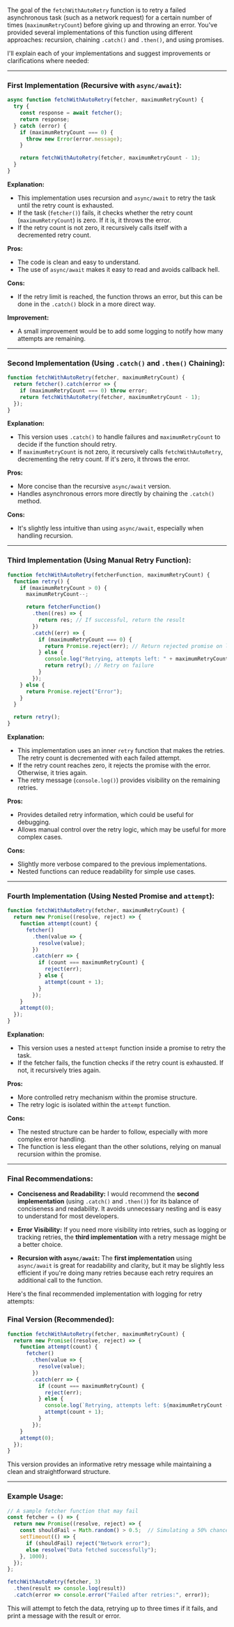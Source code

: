 The goal of the `fetchWithAutoRetry` function is to retry a failed asynchronous task (such as a network request) for a certain number of times (`maximumRetryCount`) before giving up and throwing an error. You've provided several implementations of this function using different approaches: recursion, chaining `.catch()` and `.then()`, and using promises.

I'll explain each of your implementations and suggest improvements or clarifications where needed:

---

### **First Implementation (Recursive with `async/await`):**

```javascript
async function fetchWithAutoRetry(fetcher, maximumRetryCount) {
  try {
    const response = await fetcher();
    return response;
  } catch (error) {
    if (maximumRetryCount === 0) {
      throw new Error(error.message);
    }

    return fetchWithAutoRetry(fetcher, maximumRetryCount - 1);
  }
}
```

**Explanation:**
- This implementation uses recursion and `async/await` to retry the task until the retry count is exhausted.
- If the task (`fetcher()`) fails, it checks whether the retry count (`maximumRetryCount`) is zero. If it is, it throws the error.
- If the retry count is not zero, it recursively calls itself with a decremented retry count.

**Pros:**
- The code is clean and easy to understand.
- The use of `async/await` makes it easy to read and avoids callback hell.

**Cons:**
- If the retry limit is reached, the function throws an error, but this can be done in the `.catch()` block in a more direct way.

**Improvement:**
- A small improvement would be to add some logging to notify how many attempts are remaining.

---

### **Second Implementation (Using `.catch()` and `.then()` Chaining):**

```javascript
function fetchWithAutoRetry(fetcher, maximumRetryCount) {
  return fetcher().catch(error => {
    if (maximumRetryCount === 0) throw error;
    return fetchWithAutoRetry(fetcher, maximumRetryCount - 1);
  });
}
```

**Explanation:**
- This version uses `.catch()` to handle failures and `maximumRetryCount` to decide if the function should retry.
- If `maximumRetryCount` is not zero, it recursively calls `fetchWithAutoRetry`, decrementing the retry count. If it's zero, it throws the error.

**Pros:**
- More concise than the recursive `async/await` version.
- Handles asynchronous errors more directly by chaining the `.catch()` method.

**Cons:**
- It's slightly less intuitive than using `async/await`, especially when handling recursion.

---

### **Third Implementation (Using Manual Retry Function):**

```javascript
function fetchWithAutoRetry(fetcherFunction, maximumRetryCount) {
  function retry() {
    if (maximumRetryCount > 0) {
      maximumRetryCount--;

      return fetcherFunction()
        .then((res) => {
          return res; // If successful, return the result
        })
        .catch((err) => {
          if (maximumRetryCount === 0) {
            return Promise.reject(err); // Return rejected promise on last attempt
          } else {
            console.log("Retrying, attempts left: " + maximumRetryCount);
            return retry(); // Retry on failure
          }
        });
    } else {
      return Promise.reject("Error");
    }
  }

  return retry();
}
```

**Explanation:**
- This implementation uses an inner `retry` function that makes the retries. The retry count is decremented with each failed attempt.
- If the retry count reaches zero, it rejects the promise with the error. Otherwise, it tries again.
- The retry message (`console.log()`) provides visibility on the remaining retries.

**Pros:**
- Provides detailed retry information, which could be useful for debugging.
- Allows manual control over the retry logic, which may be useful for more complex cases.

**Cons:**
- Slightly more verbose compared to the previous implementations.
- Nested functions can reduce readability for simple use cases.

---

### **Fourth Implementation (Using Nested Promise and `attempt`):**

```javascript
function fetchWithAutoRetry(fetcher, maximumRetryCount) {
  return new Promise((resolve, reject) => {
    function attempt(count) {
      fetcher()
        .then(value => {
          resolve(value);
        })
        .catch(err => {
          if (count === maximumRetryCount) {
            reject(err);
          } else {
            attempt(count + 1);
          }
        });
    }
    attempt(0);
  });
}
```

**Explanation:**
- This version uses a nested `attempt` function inside a promise to retry the task.
- If the fetcher fails, the function checks if the retry count is exhausted. If not, it recursively tries again.

**Pros:**
- More controlled retry mechanism within the promise structure.
- The retry logic is isolated within the `attempt` function.

**Cons:**
- The nested structure can be harder to follow, especially with more complex error handling.
- The function is less elegant than the other solutions, relying on manual recursion within the promise.

---

### **Final Recommendations:**

- **Conciseness and Readability:** I would recommend the **second implementation** (using `.catch()` and `.then()`) for its balance of conciseness and readability. It avoids unnecessary nesting and is easy to understand for most developers.
  
- **Error Visibility:** If you need more visibility into retries, such as logging or tracking retries, the **third implementation** with a retry message might be a better choice.

- **Recursion with `async/await`:** The **first implementation** using `async/await` is great for readability and clarity, but it may be slightly less efficient if you're doing many retries because each retry requires an additional call to the function.

Here's the final recommended implementation with logging for retry attempts:

### **Final Version (Recommended):**

```javascript
function fetchWithAutoRetry(fetcher, maximumRetryCount) {
  return new Promise((resolve, reject) => {
    function attempt(count) {
      fetcher()
        .then(value => {
          resolve(value);
        })
        .catch(err => {
          if (count === maximumRetryCount) {
            reject(err);
          } else {
            console.log(`Retrying, attempts left: ${maximumRetryCount - count}`);
            attempt(count + 1);
          }
        });
    }
    attempt(0);
  });
}
```

This version provides an informative retry message while maintaining a clean and straightforward structure.

---

### **Example Usage:**

```javascript
// A sample fetcher function that may fail
const fetcher = () => {
  return new Promise((resolve, reject) => {
    const shouldFail = Math.random() > 0.5;  // Simulating a 50% chance of failure
    setTimeout(() => {
      if (shouldFail) reject("Network error");
      else resolve("Data fetched successfully");
    }, 1000);
  });
};

fetchWithAutoRetry(fetcher, 3)
  .then(result => console.log(result))
  .catch(error => console.error("Failed after retries:", error));
```

This will attempt to fetch the data, retrying up to three times if it fails, and print a message with the result or error.